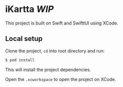 # iKartta *WIP*

This project is built on Swift and SwifttUI using XCode.

## Local setup

Clone the project, `cd` into root directory and run:

```bash
$ pod install
```

This will install the project dependencies.

Open the `.xcworkspace` to open the project on XCode.
